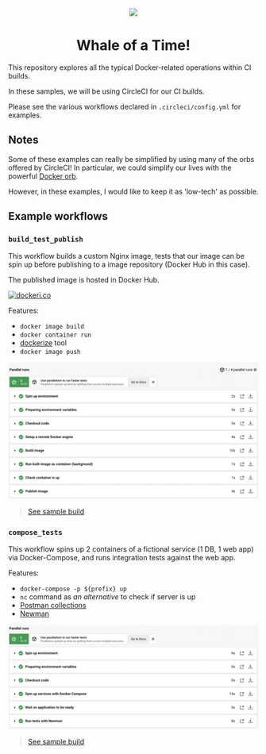 <div align="center">
  <img src="https://i.giphy.com/media/NygxobfPsIHNS/giphy.webp">
  <br/>
  <h1>Whale of a Time!</h1>
</div>

This repository explores all the typical Docker-related operations within CI builds.

In these samples, we will be using CircleCI for our CI builds.

Please see the various workflows declared in `.circleci/config.yml` for examples.


## Notes

Some of these examples can really be simplified by using many of the orbs offered by CircleCI!
In particular, we could simplify our lives with the powerful [Docker orb](https://circleci.com/developer/orbs/orb/circleci/docker).

However, in these examples, I would like to keep it as 'low-tech' as possible.


## Example workflows

### `build_test_publish`

This workflow builds a custom Nginx image, tests that our image can be spin up before publishing to a image repository (Docker Hub in this case).

The published image is hosted in Docker Hub.

[![dockeri.co](https://dockeri.co/image/kelvintaywl/fancy-nginx)](https://hub.docker.com/r/kelvintaywl/fancy-nginx)

Features:
 - `docker image build`
 - `docker container run`
 - [dockerize](https://github.com/jwilder/dockerize) tool
 - `docker image push`

 ![Build for custom nginx](assets/build_custom_nginx.png)

> [See sample build](https://app.circleci.com/pipelines/github/kelvintaywl/whale-of-a-time/11/workflows/4fa62a70-e12b-4e0a-8c4f-7ccccb110909/jobs/12)


### `compose_tests`

This workflow spins up 2 containers of a fictional service (1 DB, 1 web app) via Docker-Compose, and runs integration tests against the web app.

Features:
 - `docker-compose -p ${prefix} up`
 - `nc` command as _an alternative_ to check if server is up
 - [Postman collections](https://www.postman.com/collection/)
 - [Newman](https://learning.postman.com/docs/running-collections/using-newman-cli/command-line-integration-with-newman/)

![Build for docker compose tests](assets/docker_compose_tests.png)

> [See sample build](https://app.circleci.com/pipelines/github/kelvintaywl/whale-of-a-time/11/workflows/30574471-a1fe-47ed-b841-921c7f471e8e/jobs/13)

